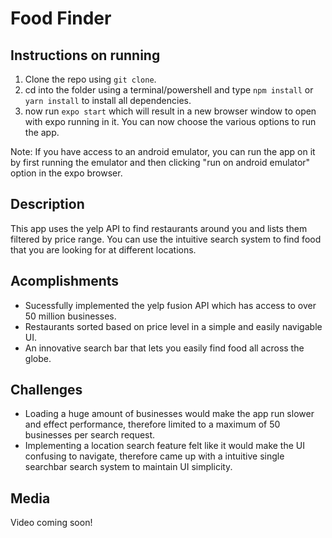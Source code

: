 # Food Finder 

## Instructions on running

1) Clone the repo using ```git clone```.
2) cd into the folder using a terminal/powershell and type ```npm install``` or ```yarn install``` to install all dependencies.
3) now run ```expo start``` which will result in a new browser window to open with expo running in it. You can now choose the various options to run the app.

Note: If you have access to an android emulator, you can run the app on it by first running the emulator and then clicking "run on android emulator" option in the expo browser.


## Description

This app uses the yelp API to find restaurants around you and lists them filtered by price range. You can use the intuitive search system to find food that you are looking for at different locations.

## Acomplishments

- Sucessfully implemented the yelp fusion API which has access to over 50 million businesses.
- Restaurants sorted based on price level in a simple and easily navigable UI.
- An innovative search bar that lets you easily find food all across the globe.

## Challenges

- Loading a huge amount of businesses would make the app run slower and effect performance, therefore limited to a maximum of 50 businesses per search request.
- Implementing a location search feature felt like it would make the UI confusing to navigate, therefore came up with a intuitive single searchbar search system to maintain UI simplicity.

## Media

Video coming soon!
